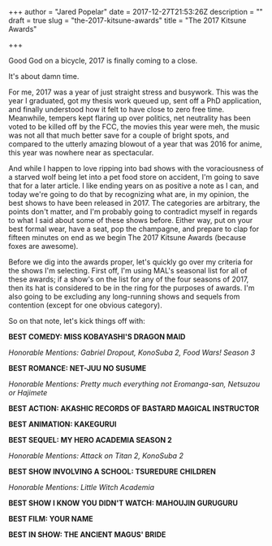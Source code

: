 +++
author = "Jared Popelar"
date = 2017-12-27T21:53:26Z
description = ""
draft = true
slug = "the-2017-kitsune-awards"
title = "The 2017 Kitsune Awards"

+++


Good God on a bicycle, 2017 is finally coming to a close. 

It's about damn time.

For me, 2017 was a year of just straight stress and busywork. This was the year I graduated, got my thesis work queued up, sent off a PhD application, and finally understood how it felt to have close to zero free time. Meanwhile, tempers kept flaring up over politics, net neutrality has been voted to be killed off by the FCC, the movies this year were meh, the music was not all that much better save for a couple of bright spots, and compared to the utterly amazing blowout of a year that was 2016 for anime, this year was nowhere near as spectacular.

And while I happen to love ripping into bad shows with the voraciousness of a starved wolf being let into a pet food store on accident, I'm going to save that for a later article. I like ending years on as positive a note as I can, and today we're going to do that by recognizing what are, in my opinion, the best shows to have been released in 2017. The categories are arbitrary, the points don't matter, and I'm probably going to contradict myself in regards to what I said about some of these shows before. Either way, put on your best formal wear, have a seat, pop the champagne, and prepare to clap for fifteen minutes on end as we begin The 2017 Kitsune Awards (because foxes are awesome).

Before we dig into the awards proper, let's quickly go over my criteria for the shows I'm selecting. First off, I'm using MAL's seasonal list for all of these awards; if a show's on the list for any of the four seasons of 2017, then its hat is considered to be in the ring for the purposes of awards. I'm also going to be excluding any long-running shows and sequels from contention (except for one obvious category). 

So on that note, let's kick things off with:

**BEST COMEDY: MISS KOBAYASHI'S DRAGON MAID**

*Honorable Mentions: Gabriel Dropout, KonoSuba 2, Food Wars! Season 3*

**BEST ROMANCE: NET-JUU NO SUSUME**

*Honorable Mentions: Pretty much everything not Eromanga-san, Netsuzou or Hajimete*

**BEST ACTION: AKASHIC RECORDS OF BASTARD MAGICAL INSTRUCTOR**

**BEST ANIMATION: KAKEGURUI**

**BEST SEQUEL: MY HERO ACADEMIA SEASON 2**

*Honorable Mentions: Attack on Titan 2, KonoSuba 2*

**BEST SHOW INVOLVING A SCHOOL: TSUREDURE CHILDREN**

*Honorable Mentions: Little Witch Academia*

**BEST SHOW I KNOW YOU DIDN'T WATCH: MAHOUJIN GURUGURU**

**BEST FILM: YOUR NAME**

**BEST IN SHOW: THE ANCIENT MAGUS' BRIDE**


